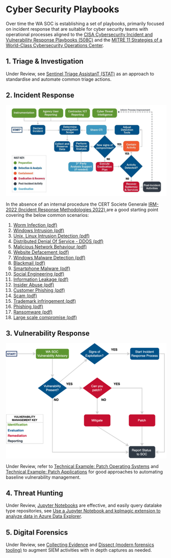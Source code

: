 # Cyber Security Playbooks

Over time the WA SOC is establishing a set of playbooks, primarily focused on incident response that are suitable for cyber security teams with operational processes aligned to the [CISA Cybersecurity Incident and Vulnerability Response Playbooks (508C)](/pdfs/Federal_Government_Cybersecurity_Incident_and_Vulnerability_Response_Playbooks_508C.pdf) and the [MITRE 11 Strategies of a World-Class Cybersecurity Operations Center](/pdfs/11-strategies-of-a-world-class-cybersecurity-operations-center.pdf).

## 1. Triage & Investigation

Under Review, see [Sentinel Triage AssistanT (STAT)](https://github.com/briandelmsft/SentinelAutomationModules/blob/main/Docs/readme.md) as an approach to standardise and automate common triage actions.

## 2. Incident Response

![Incident Response](../images/incidentresponse.png)

In the absence of an internal procedure the CERT Societe Generale [IRM-2022 (Incident Response Methodologies 2022)
](https://github.com/wagov/IRM/tree/main/EN) are a good starting point covering the below common scenarios:

1. [Worm Infection (pdf)](https://github.com/wagov/IRM/raw/main/EN/IRM-1-WormInfection.pdf)
2. [Windows Intrusion (pdf)](https://github.com/wagov/IRM/raw/main/EN/IRM-2-WindowsIntrusion.pdf)
3. [Unix, Linux Intrusion Detection (pdf)](https://github.com/wagov/IRM/raw/main/EN/IRM-3-UnixLinuxIntrusionDetection.pdf)
4. [Distributed Denial Of Service - DDOS (pdf)](https://github.com/wagov/IRM/raw/main/EN/IRM-4-DDOS.pdf)
5. [Malicious Network Behaviour (pdf)](https://github.com/wagov/IRM/raw/main/EN/IRM-5-MaliciousNetworkBehaviour.pdf)
6. [Website Defacement (pdf)](https://github.com/wagov/IRM/raw/main/EN/IRM-6-Website-Defacement.pdf)
7. [Windows Malware Detection (pdf)](https://github.com/wagov/IRM/raw/main/EN/IRM-7-WindowsMalwareDetection.pdf)
8. [Blackmail (pdf)](https://github.com/wagov/IRM/raw/main/EN/IRM-8-Blackmail.pdf)
9. [Smartphone Malware (pdf)](https://github.com/wagov/IRM/raw/main/EN/IRM-9-SmartphoneMalware.pdf)
10. [Social Engineering (pdf)](https://github.com/wagov/IRM/raw/main/EN/IRM-10-SocialEngineering.pdf)
11. [Information Leakage (pdf)](https://github.com/wagov/IRM/raw/main/EN/IRM-11-InformationLeakage.pdf)
12. [Insider Abuse (pdf)](https://github.com/wagov/IRM/raw/main/EN/IRM-12-InsiderAbuse.pdf)
13. [Customer Phishing (pdf)](https://github.com/wagov/IRM/raw/main/EN/IRM-13-Customer_Phishing.pdf)
14. [Scam (pdf)](https://github.com/wagov/IRM/raw/main/EN/IRM-14-Scam.pdf)
15. [Trademark infringement (pdf)](https://github.com/wagov/IRM/raw/main/EN/IRM-15-Trademark%20infringement.pdf)
16. [Phishing (pdf)](https://github.com/wagov/IRM/raw/main/EN/IRM-16-Phishing.pdf)
17. [Ransomware (pdf)](https://github.com/wagov/IRM/raw/main/EN/IRM-17-Ransomware.pdf)
18. [Large scale compromise (pdf)](https://github.com/wagov/IRM/raw/main/EN/IRM-18-Large_scale_compromise.pdf)

## 3. Vulnerability Response

![Vulnerability Response](../images/vulnerabilityresponse.png)

Under Review, refer to [Technical Example: Patch Operating Systems](https://www.cyber.gov.au/resources-business-and-government/essential-cyber-security/small-business-cyber-security/small-business-cloud-security-guide/technical-example-patch-operating-system) and [Technical Example: Patch Applications](https://www.cyber.gov.au/resources-business-and-government/essential-cyber-security/small-business-cyber-security/small-business-cloud-security-guide/technical-example-patch-applications) for good approaches to automating baseline vulnerability management.

## 4. Threat Hunting

Under Review, [Jupyter Notebooks](https://github.com/github/codespaces-jupyter) are effective, and easily query datalake type repositories, see [Use a Jupyter Notebook and kqlmagic extension to analyze data in Azure Data Explorer](https://learn.microsoft.com/en-us/azure/data-explorer/kqlmagic).

## 5. Digital Forensics

Under Review, see [Collecting Evidence](collecting-evidence.md) and [Dissect (modern forensics tooling)](https://docs.dissect.tools/en/latest/index.html) to augment SIEM activities with in depth captures as needed.
